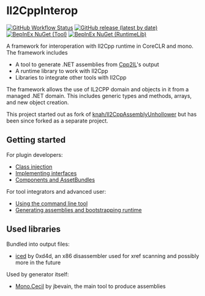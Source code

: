 # Il2CppInterop

[![GitHub Workflow Status](https://img.shields.io/github/workflow/status/BepInEx/Il2CppInterop/.NET)](https://github.com/BepInEx/Il2CppInterop/actions/workflows/dotnet.yml)
[![GitHub release (latest by date)](https://img.shields.io/github/v/release/BepInEx/Il2CppInterop)](https://github.com/BepInEx/Il2CppInterop/releases)
[![BepInEx NuGet (Tool)](https://img.shields.io/badge/NuGet-Tool-brightgreen)](https://nuget.bepinex.dev/packages/Il2CppInterop.Tool)
[![BepInEx NuGet (RuntimeLib)](https://img.shields.io/badge/NuGet-RuntimeLib-brightgreen)](https://nuget.bepinex.dev/packages/Il2CppInterop.BaseLib)

A framework for interoperation with Il2Cpp runtime in CoreCLR and mono. The framework includes

* A tool to generate .NET assemblies from [Cpp2IL](https://github.com/SamboyCoding/Cpp2IL)'s output
* A runtime library to work with Il2Cpp
* Libraries to integrate other tools with Il2Cpp

The framework allows the use of IL2CPP domain and objects in it from a managed .NET domain.
This includes generic types and methods, arrays, and new object creation.

This project started out as fork of [knah/Il2CppAssemblyUnhollower](https://github.com/knah/Il2CppAssemblyUnhollower)
but has been since forked as a separate project.

## Getting started

For plugin developers:

* [Class injection](Documentation/Class-Injection.md)
* [Implementing interfaces](Documentation/Implementing-Interfaces.md)
* [Components and AssetBundles](Documentation/Injected-Components-In-Asset-Bundles.md)

For tool integrators and advanced user:

* [Using the command line tool](Documentation/Command-Line-Usage.md)
* [Generating assemblies and bootstrapping runtime](Documentation/Integration-API.md)


## Used libraries

Bundled into output files:

* [iced](https://github.com/0xd4d/iced) by 0xd4d, an x86 disassembler used for xref scanning and possibly more in the
  future

Used by generator itself:

* [Mono.Cecil](https://github.com/jbevain/cecil) by jbevain, the main tool to produce assemblies
